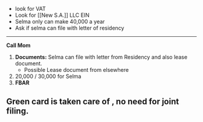 - look for VAT 
- Look for [[New S.A.]] LLC EIN
- Selma only can make 40,000 a year
- Ask if selma can file with letter of residency
----


**Call Mom**
1. **Documents:** Selma can file with letter from Residency and also lease document.
	- Possible Lease document from elsewhere
2. 20,000 / 30,000 for Selma
3. **FBAR**

Green card is taken care of , no need for joint filing.
---

